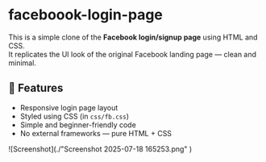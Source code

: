 # faceboook-login-page




This is a simple clone of the **Facebook login/signup page** using HTML and CSS.  
It replicates the UI look of the original Facebook landing page — clean and minimal.

## 🚀 Features

- Responsive login page layout
- Styled using CSS (in `css/fb.css`)
- Simple and beginner-friendly code
- No external frameworks — pure HTML + CSS


![Screenshot](./"Screenshot 2025-07-18 165253.png" )
